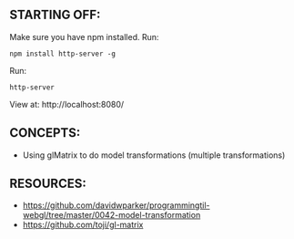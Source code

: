 ## STARTING OFF:

Make sure you have npm installed.
Run:
```
npm install http-server -g
```

Run:
```
http-server
```

View at: http://localhost:8080/

## CONCEPTS:

* Using glMatrix to do model transformations (multiple transformations)

## RESOURCES:

* https://github.com/davidwparker/programmingtil-webgl/tree/master/0042-model-transformation
* https://github.com/toji/gl-matrix
